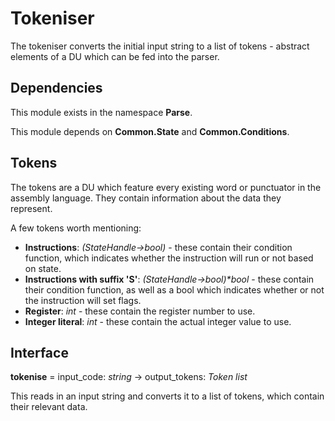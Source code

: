 ﻿# Tokeniser
The tokeniser converts the initial input string to a list of tokens - abstract elements of a DU which can be fed into the parser.

## Dependencies
This module exists in the namespace **Parse**.

This module depends on **Common.State** and **Common.Conditions**.

## Tokens
The tokens are a DU which feature every existing word or punctuator in the assembly language. They contain information about the data they represent.

A few tokens worth mentioning:
* **Instructions**: *(StateHandle->bool)* - these contain their condition function, which indicates whether the instruction will run or not based on state.
* **Instructions with suffix 'S'**: *(StateHandle->bool)\*bool* - these contain their condition function, as well as a bool which indicates whether or not the instruction will set flags.
* **Register**: *int* - these contain the register number to use.
* **Integer literal**: *int* - these contain the actual integer value to use.

## Interface
**tokenise** = input_code: *string* -> output_tokens: *Token list*

This reads in an input string and converts it to a list of tokens, which contain their relevant data.